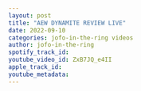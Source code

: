 ```yaml
---
layout: post
title: "AEW DYNAMITE REVIEW LIVE"
date: 2022-09-10
categories: jofo-in-the-ring videos
author: jofo-in-the-ring
spotify_track_id: 
youtube_video_id: ZxB7JQ_e4II
apple_track_id: 
youtube_metadata: 
---
```

